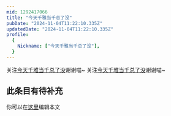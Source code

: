 ```yaml
---
mid: 1292417066
title: "今天千雅当千总了没"
pubDate: "2024-11-04T11:22:10.335Z"
updatedDate: "2024-11-04T11:22:10.335Z"
profile:
  {
    Nickname: ["今天千雅当千总了没"],
  }
---
```


关注[今天千雅当千总了没](https://space.bilibili.com/1292417066)谢谢喵~ 关注[今天千雅当千总了没](https://space.bilibili.com/1292417066)谢谢喵~

## 此条目有待补充
你可以在[这里](https://github.com/Yuhanawa/VTuber.ICU-Content/edit/master/v/今天千雅当千总了没/index.md)编辑本文
